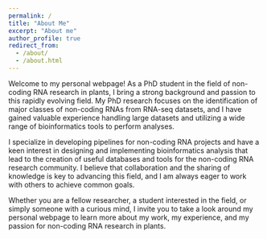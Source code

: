 ```yaml
---
permalink: /
title: "About Me"
excerpt: "About me"
author_profile: true
redirect_from: 
  - /about/
  - /about.html
---
```


 Welcome to my personal webpage! As a PhD student in the field of non-coding RNA research in plants, I bring a strong background and passion to this rapidly evolving field. My PhD research focuses on the identification of major classes of non-coding RNAs from RNA-seq datasets, and I have gained valuable experience handling large datasets and utilizing a wide range of bioinformatics tools to perform analyses.

I specialize in developing pipelines for non-coding RNA projects and have a keen interest in designing and implementing bioinformatics analysis that lead to the creation of useful databases and tools for the non-coding RNA research community. I believe that collaboration and the sharing of knowledge is key to advancing this field, and I am always eager to work with others to achieve common goals.

Whether you are a fellow researcher, a student interested in the field, or simply someone with a curious mind, I invite you to take a look around my personal webpage to learn more about my work, my experience, and my passion for non-coding RNA research in plants.

